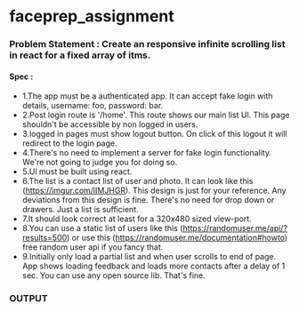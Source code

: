# faceprep_assignment


### Problem Statement : Create an responsive infinite scrolling list in react for a fixed array of itms.

#### Spec :

- 1.The app must be a authenticated app. It can accept fake login with details, username: foo, password: bar.
- 2.Post login route is '/home'. This route shows our main list Ul. This page shouldn't be accessible by non logged in users.
- 3.logged in pages must show logout button. On click of this logout it will redirect to the login page.
- 4.There's no need to implement a server for fake login functionality. We're not going to judge you for doing so.
- 5.Ul must be built using react.
- 6.The list is a contact list of user and photo. It can look like this (https://imgur.com/lIMJHGR). This design is just for your reference. Any deviations from this design is fine. There's no need for drop down or drawers. Just a list is sufficient.
- 7.It should look correct at least for a 320x480 sized view-port.
- 8.You can use a static list of users like this (https://randomuser.me/api/?results=500) or use this (https://randomuser.me/documentation#howto) free random user api if you fancy that.
- 9.Initially only load a partial list and when user scrolls to end of page. App shows loading feedback and loads more contacts after a delay of 1 sec.
  You can use any open source lib. That's fine.
  
### OUTPUT 






  
  
